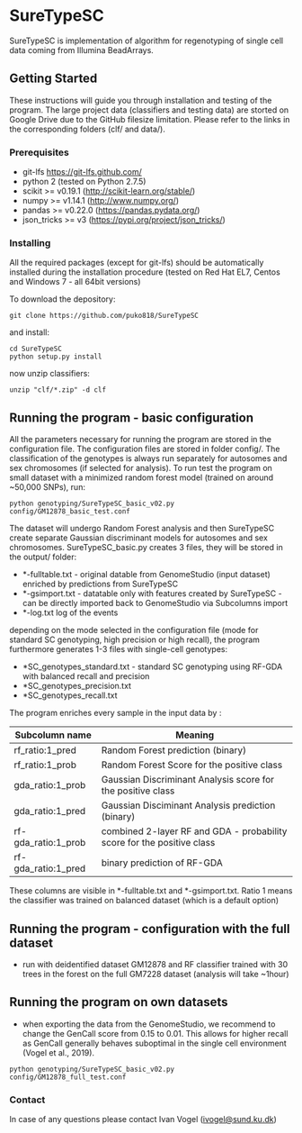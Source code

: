 # SureTypeSC
SureTypeSC is implementation of algorithm for regenotyping of single cell data coming from Illumina BeadArrays. 

## Getting Started

These instructions will guide you through installation and testing of the program. The large project data (classifiers and testing data) are storted on Google Drive due to the GitHub filesize limitation. Please refer to the links in the corresponding folders (clf/ and data/).

### Prerequisites
* git-lfs https://git-lfs.github.com/
* python 2 (tested on Python 2.7.5)
* scikit >= v0.19.1 (http://scikit-learn.org/stable/)
* numpy >= v1.14.1 (http://www.numpy.org/)
* pandas >= v0.22.0 (https://pandas.pydata.org/)
* json_tricks >= v3 (https://pypi.org/project/json_tricks/)

### Installing

All the required packages (except for git-lfs) should be automatically installed during the installation procedure (tested on Red Hat EL7, Centos and Windows 7 - all 64bit versions)


To download the depository:
```
git clone https://github.com/puko818/SureTypeSC
```
and install:
```
cd SureTypeSC
python setup.py install
```
now unzip classifiers:
```
unzip "clf/*.zip" -d clf
```

## Running the program - basic configuration
All the parameters necessary for running the program are stored in the configuration file. The configuration files are stored in folder config/.
The classification of the genotypes is always run separately for autosomes and sex chromosomes (if selected for analysis).
To run test the program on small dataset with a minimized random forest model (trained on around ~50,000 SNPs), run:
```
python genotyping/SureTypeSC_basic_v02.py config/GM12878_basic_test.conf
```
The dataset will undergo Random Forest analysis and then SureTypeSC create  separate Gaussian discriminant models for autosomes and sex chromosomes. 
SureTypeSC_basic.py creates 3 files, they will be stored in the output/ folder:
* \*-fulltable.txt - original datable from GenomeStudio (input dataset)  enriched by predictions from SureTypeSC
* \*-gsimport.txt -  datatable only with features created by SureTypeSC - can be directly imported back to GenomeStudio via Subcolumns import 
* \*-log.txt log of the events

depending on the mode selected in the configuration file (mode for standard SC genotyping, high precision or high recall), the program furthermore generates 1-3 files with single-cell genotypes:
* \*SC_genotypes_standard.txt - standard SC genotyping using RF-GDA with balanced recall and precision
* \*SC_genotypes_precision.txt
* \*SC_genotypes_recall.txt

The program enriches every sample in the input data by :

| Subcolumn name  | Meaning |
| ------------- | ------------- |
| rf_ratio:1_pred  | Random Forest prediction (binary)  |
| rf_ratio:1_prob  | Random Forest Score for the positive class |
| gda_ratio:1_prob | Gaussian Discriminant Analysis score for the positive class  | 
| gda_ratio:1_pred | Gaussian Disciminant Analysis prediction (binary) | 
| rf-gda_ratio:1_prob | combined 2-layer RF and GDA - probability score for the positive class | 
| rf-gda_ratio:1_pred | binary prediction of RF-GDA | 

These columns are visible in \*-fulltable.txt and \*-gsimport.txt. Ratio 1 means the classifier was trained on balanced dataset (which is a default option)

## Running the program - configuration with the full dataset
* run with  deidentified dataset GM12878 and RF classifier trained with 30 trees in the forest on the full GM7228 dataset (analysis will take ~1hour)

## Running the program on own datasets
* when exporting the data from the GenomeStudio, we recommend to change the GenCall score from 0.15 to 0.01. This allows for higher recall as GenCall generally behaves suboptimal in the single cell environment (Vogel et al., 2019). 
```
python genotyping/SureTypeSC_basic_v02.py config/GM12878_full_test.conf
```


<!---## Running the program - validation--->
<!--- Validation procedures are implemented in SureTypeSC.py. To run a validation procedure equivalent to basic configuration, run:--->
<!---```--->
<!---python genotyping/SureTypeSC.py config/GM12878_basic_test.conf--->
<!---```--->


### Contact
In case of any questions please contact Ivan Vogel (ivogel@sund.ku.dk)

